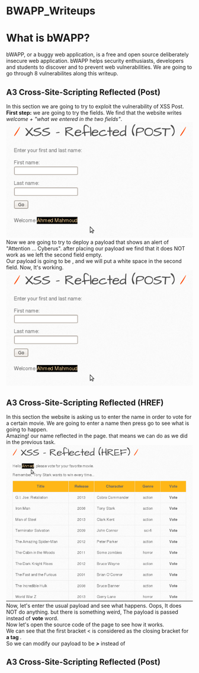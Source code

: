 # BWAPP_Writeups

<h1>What is bWAPP?</h1>
  bWAPP, or a buggy web application, is a free and open source deliberately insecure web application. bWAPP helps security enthusiasts, developers and students to discover and to prevent web vulnerabilities. We are going to go through 8 vulnerabilites along this writeup.

<h2>A3 Cross-Site-Scripting Reflected (Post)</h2>
In this section we are going to try to exploit the vulnerability of XSS Post.<br>
<b>First step:</b> we are going to try the fields. We find that the website writes <em>welcome + "what we entered in the two fields"</em>.<br>
<img src="Screenshot%202023-04-05%20054239.png">
Now we are going to try to deploy a payload that shows an alert of "Attention ... Cyberus". after placing our payload we find that it does NOT work as we left the second field empty.<br>
Our payload is going to be <em><b><script> alert("Attention ... Cyberus") </script></b></em>, and we will put a white space in the second field. Now, It's working.
<img src="Screenshot%202023-04-05%20054239.png">

<h2>A3 Cross-Site-Scripting Reflected (HREF)</h2>
In this section the website is asking us to enter the name in order to vote for a certain movie. We are going to enter a name then press go to see what is going to happen.<br>
Amazing! our name reflected in the page. that means we can do as we did in the previous task.<br>
<img src="Screenshot 2023-04-05 054447.png">
Now, let's enter the usual payload <em><b><script> alert("Attention ... Cyberus") </script></b></em> and see what happens. Oops, It does NOT do anything. but there is something weird, The payload is passed instead of <b>vote</b> word.<br>
Now let's open the source code of the page to see how it works.<br>
We can see that the first bracket < is considered as the closing bracket for <b> a tag </b>.<br>
So we can modify our payload to be <em><b>><script> alert("Attention ... Cyberus") </script></b></em> instead of <em><b><script> alert("Attention ... Cyberus") </script></b></em>

<h2>A3 Cross-Site-Scripting Reflected (Post)</h2>
